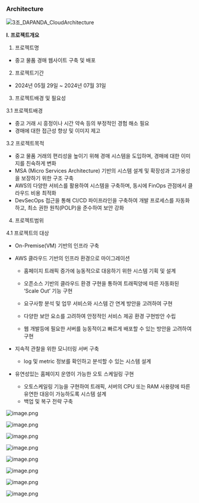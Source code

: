 ### Architecture

![3조_DAPANDA_CloudArchitecture](https://github.com/user-attachments/assets/7e80841c-aa72-4027-8db6-87cee1053a65)



**Ⅰ. 프로젝트개요**

1. 프로젝트명

- 중고 물품 경매 웹사이트 구축 및 배포

2. 프로젝트기간

- 2024년 05월 29일 ~ 2024년 07월 31일

3. 프로젝트배경 및 필요성

3.1 프로젝트배경

- 중고 거래 시 흥정이나 시간 약속 등의 부정적인 경험 해소 필요
- 경매에 대한 접근성 향상 및 이미지 제고

3.2 프로젝트목적

- 중고 물품 거래의 편리성을 높이기 위해 경매 시스템을 도입하며, 경매에 대한 이미지를 친숙하게 변화
- MSA (Micro Services Architecture) 기반의 시스템 설계 및 확장성과 고가용성을 보장하기 위한 구조 구축
- AWS의 다양한 서비스를 활용하여 시스템을 구축하며, 동시에 FinOps 관점에서 클라우드 비용 최적화
- DevSecOps 접근을 통해 CI/CD 파이프라인을 구축하여 개발 프로세스를 자동화하고, 최소 권한 원칙(POLP)을 준수하여 보안 강화

4. 프로젝트범위

4.1 프로젝트의 대상

- On-Premise(VM) 기반의 인프라 구축
- AWS 클라우드 기반의 인프라 환경으로 마이그레이션
    
    - 홈페이지 트래픽 증가에 능동적으로 대응하기 위한 시스템 기획 및 설계
    
    - 오픈소스 기반의 클라우드 환경 구현을 통하여 트래픽양에 따른 자동화된 ‘Scale Out’ 기능 구현
    
    - 요구사항 분석 및 업무 서비스와 시스템 간 연계 방안을 고려하여 구현
    
    - 다양한 보안 요소를 고려하여 안정적인 서비스 제공 환경 구현방안 수립
    
    - 웹 개발등에 필요한 서버를 능동적이고 빠르게 배포할 수 있는 방안을 고려하여 구현
    
- 지속적 관찰을 위한 모니터링 서버 구축
    
    - log 및 metric 정보를 확인하고 분석할 수 있는 시스템 설계
    
- 유연성있는 홈페이지 운영이 가능한 오토 스케일링 구현
    
    - 오토스케일링 기능을 구현하여 트래픽, 서버의 CPU 또는 RAM 사용량에 따른 유연한 대응이 가능하도록 시스템 설계
    - 백업 및 복구 전략 구축
    

![image.png](https://prod-files-secure.s3.us-west-2.amazonaws.com/b3392b0e-1046-4adf-8c60-2ca3c16ef363/7569da95-d2f0-4b40-819f-167f512419ff/image.png)

![image.png](https://prod-files-secure.s3.us-west-2.amazonaws.com/b3392b0e-1046-4adf-8c60-2ca3c16ef363/5a7da94f-ab35-43dc-b09f-fc2c61cda7e7/2787f088-ad7e-47d5-869e-1bc030dbd323.png)

![image.png](https://prod-files-secure.s3.us-west-2.amazonaws.com/b3392b0e-1046-4adf-8c60-2ca3c16ef363/e0589b2d-c6f4-4290-84e7-d48d9ad7dc2e/image.png)

![image.png](https://prod-files-secure.s3.us-west-2.amazonaws.com/b3392b0e-1046-4adf-8c60-2ca3c16ef363/725a874e-0ffb-4933-a339-55f3842c07f6/image.png)

![image.png](https://prod-files-secure.s3.us-west-2.amazonaws.com/b3392b0e-1046-4adf-8c60-2ca3c16ef363/80fa74e1-8155-493f-9d2a-dcb6320044e6/71763743-0408-4aab-bcf7-4d45c02c25d9.png)

![image.png](https://prod-files-secure.s3.us-west-2.amazonaws.com/b3392b0e-1046-4adf-8c60-2ca3c16ef363/d8196ef0-f05d-4b61-a044-dbdd2fcbac47/c25243a9-bdf8-43df-be9f-ee2ef88ec453.png)

![image.png](https://prod-files-secure.s3.us-west-2.amazonaws.com/b3392b0e-1046-4adf-8c60-2ca3c16ef363/c57ee30d-4e07-4fad-9c9a-1c21664a76b1/image.png)

![image.png](https://prod-files-secure.s3.us-west-2.amazonaws.com/b3392b0e-1046-4adf-8c60-2ca3c16ef363/22ae0bbf-e8c5-41e2-8847-bd1fc8b7ec8e/image.png)
